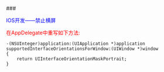 ###<div style= "color:#00F">IOS开发——禁止横屏</div>
<div style = "color:#F00">在AppDelegate中重写如下方法:</div>
	
	-(NSUInteger)application:(UIApplication *)application 		supportedInterfaceOrientationsForWindow:(UIWindow *)window
	{
    	return UIInterfaceOrientationMaskPortrait;
	}